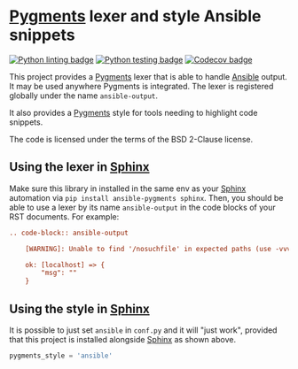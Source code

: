 # [Pygments] lexer and style Ansible snippets

[![Python linting badge](https://github.com/ansible-community/ansible-pygments/workflows/Python%20linting/badge.svg?event=push&branch=main)](https://github.com/ansible-community/ansible-pygments/actions?query=workflow%3A%22Python+linting%22+branch%3Amain)
[![Python testing badge](https://github.com/ansible-community/ansible-pygments/workflows/Python%20testing/badge.svg?event=push&branch=main)](https://github.com/ansible-community/ansible-pygments/actions?query=workflow%3A%22Python+testing%22+branch%3Amain)
[![Codecov badge](https://img.shields.io/codecov/c/github/ansible-community/ansible-pygments)](https://codecov.io/gh/ansible-community/ansible-pygments)

This project provides a [Pygments] lexer that is able to handle
[Ansible] output. It may be used anywhere Pygments is integrated.
The lexer is registered globally under the name `ansible-output`.

It also provides a [Pygments] style for tools needing to highlight
code snippets.

The code is licensed under the terms of the BSD 2-Clause license.

## Using the lexer in [Sphinx]

Make sure this library in installed in the same env as your [Sphinx]
automation via `pip install ansible-pygments sphinx`. Then, you should
be able to use a lexer by its name `ansible-output` in the code blocks
of your RST documents. For example:

```rst
.. code-block:: ansible-output

    [WARNING]: Unable to find '/nosuchfile' in expected paths (use -vvvvv to see paths)

    ok: [localhost] => {
        "msg": ""
    }
```

## Using the style in [Sphinx]

It is possible to just set `ansible` in `conf.py` and it will "just
work", provided that this project is installed alongside [Sphinx] as
shown above.

```python
pygments_style = 'ansible'
```

[Ansible]: https://www.ansible.com/?utm_medium=github-or-pypi&utm_source=ansible-pygments--readme
[Pygments]: https://pygments.org
[Sphinx]: https://www.sphinx-doc.org
